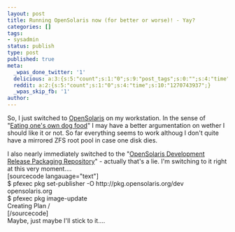 ```yaml
---
layout: post
title: Running OpenSolaris now (for better or worse)! - Yay?
categories: []
tags:
- sysadmin
status: publish
type: post
published: true
meta:
  _wpas_done_twitter: '1'
  delicious: a:3:{s:5:"count";s:1:"0";s:9:"post_tags";s:0:"";s:4:"time";s:10:"1270743927";}
  reddit: a:2:{s:5:"count";s:1:"0";s:4:"time";s:10:"1270743937";}
  _wpas_skip_fb: '1'
author: 
---
```

<p>So, I just switched to <a href="http://www.opensolaris.org">OpenSolaris</a> on my workstation. In the sense of "<a href="http://en.wikipedia.org/wiki/Eating_one%27s_own_dog_food">Eating one's own dog food</a>" I may have a better argumentation on wether I should like it or not. So far everything seems to work althoug I don't quite have a mirrored ZFS root pool in case one disk dies.</p>
<p>I also nearly immediately switched to the "<a href="http://pkg.opensolaris.org/dev/en/index.shtml">OpenSolaris Development Release Packaging Repository</a>" - actually that's a lie. I'm switching to it right at this very moment....<br />
[sourcecode langauage="text"]<br />
$ pfexec pkg set-publisher -O http://pkg.opensolaris.org/dev opensolaris.org<br />
$ pfexec pkg image-update<br />
Creating Plan /<br />
[/sourcecode]<br />
Maybe, just maybe I'll stick to it....</p>
